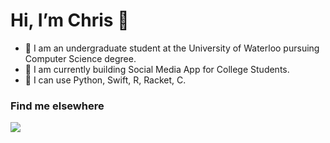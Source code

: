 #  Hi, I’m Chris 👋

- 🌱 I am an undergraduate student at the University of Waterloo pursuing Computer Science degree.
- 👀 I am currently building Social Media App for College Students. 
- 💞️ I can use Python, Swift, R, Racket, C.

### Find me elsewhere
 <a href="https://www.linkedin.com/in/minjaelee0727/"> 
 <img src="https://img.icons8.com/fluent/48/000000/linkedin.png" /> 
 </a>
